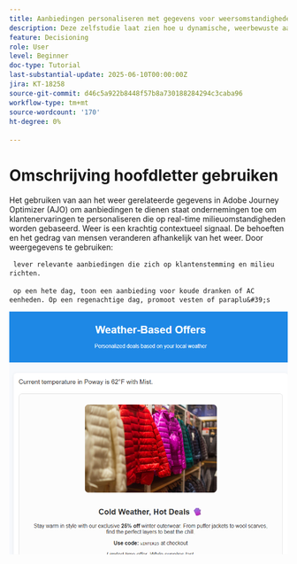 ```yaml
---
title: Aanbiedingen personaliseren met gegevens voor weersomstandigheden in real time in Adobe Journey Optimizer via Web SDK
description: Deze zelfstudie laat zien hoe u dynamische, weerbewuste aanbiedingen kunt aanbieden in Adobe Journey Optimizer met behulp van realtime contextafhankelijke gegevens en de Adobe Web SDK API. U leert hoe u weerkenmerken (zoals temperatuur en omstandigheden) van uw website naar Adobe Experience Platform kunt doorgeven, deze aan uw gebeurtenisschema kunt toewijzen en ze in beslissingsregels en rangschikkingsformules kunt gebruiken om aanbiedingen op het moment van het laden van de pagina te personaliseren. Ideaal voor marketers en ontwikkelaars die digitale ervaringen willen verbeteren met realtime omgevingen.
feature: Decisioning
role: User
level: Beginner
doc-type: Tutorial
last-substantial-update: 2025-06-10T00:00:00Z
jira: KT-18258
source-git-commit: d46c5a922b8448f57b8a730188284294c3caba96
workflow-type: tm+mt
source-wordcount: '170'
ht-degree: 0%

---
```


# Omschrijving hoofdletter gebruiken

Het gebruiken van aan het weer gerelateerde gegevens in Adobe Journey Optimizer (AJO) om aanbiedingen te dienen staat ondernemingen toe om klantenervaringen te personaliseren die op real-time milieuomstandigheden worden gebaseerd. Weer is een krachtig contextueel signaal. De behoeften en het gedrag van mensen veranderen afhankelijk van het weer. Door weergegevens te gebruiken:

     lever relevante aanbiedingen die zich op klantenstemming en milieu richten.
    
     op een hete dag, toon een aanbieding voor koude dranken of AC eenheden. Op een regenachtige dag, promoot vesten of paraplu&#39;s 

![ weer-aanbiedingen ](assets/offers-use-case.png)